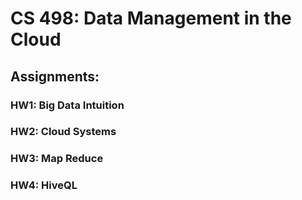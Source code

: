 # CS 498: Data Management in the Cloud
## Assignments:

### HW1: Big Data Intuition
### HW2: Cloud Systems
### HW3: Map Reduce
### HW4: HiveQL


